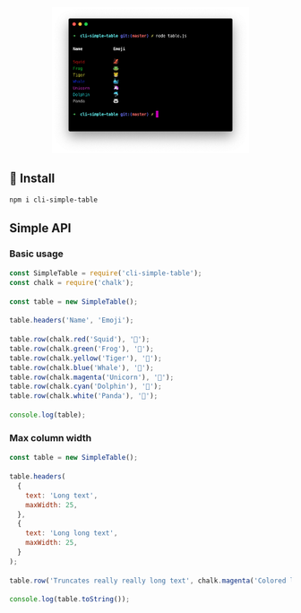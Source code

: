 <p align="center">
  <img src="/.github/screenshot-1.png" width="70%">
</p>

## :rocket: Install
```sh
npm i cli-simple-table
```

## Simple API

### Basic usage
```js
const SimpleTable = require('cli-simple-table');
const chalk = require('chalk');

const table = new SimpleTable();

table.headers('Name', 'Emoji');

table.row(chalk.red('Squid'), '🦑');
table.row(chalk.green('Frog'), '🐸');
table.row(chalk.yellow('Tiger'), '🐯');
table.row(chalk.blue('Whale'), '🐳');
table.row(chalk.magenta('Unicorn'), '🦄');
table.row(chalk.cyan('Dolphin'), '🐬');
table.row(chalk.white('Panda'), '🐼');

console.log(table);
```

### Max column width
```js
const table = new SimpleTable();

table.headers(
  {
    text: 'Long text',
    maxWidth: 25,
  },
  {
    text: 'Long long text',
    maxWidth: 25,
  }
);

table.row('Truncates really really long text', chalk.magenta('Colored long long text too'));

console.log(table.toString());
```